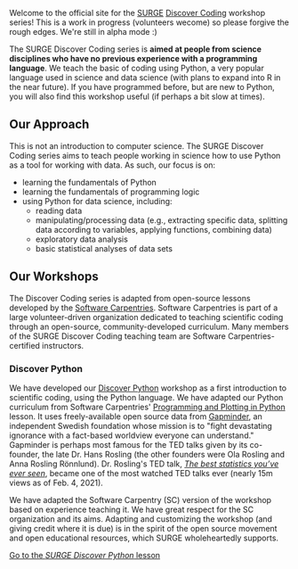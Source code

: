 Welcome to the official site for the [SURGE](https://surgeinnovation.ca) [Discover Coding](https://surge-dalhousie.github.io/discover-coding/) workshop series! This is a work in progress (volunteers wecome) so please forgive the rough edges. We're still in alpha mode :)

The SURGE Discover Coding series is **aimed at people from science disciplines who have no previous experience with a programming language**. We teach the basic of coding using Python, a very popular language used in science and data science (with plans to expand into R in the near future). If you have programmed before, but are new to Python, you will also find this workshop useful (if perhaps a bit slow at times).

## Our Approach

This is not an introduction to computer science. The SURGE Discover Coding series aims to teach people working in science how to use Python as a tool for working with data. As such, our focus is on:
- learning the fundamentals of Python
- learning the fundamentals of programming logic
- using Python for data science, including:
    - reading data
    - manipulating/processing data (e.g., extracting specific data, splitting data according to variables, applying functions, combining data)
    - exploratory data analysis
    - basic statistical analyses of data sets

## Our Workshops

The Discover Coding series is adapted from open-source lessons developed by the [Software Carpentries](https://software-carpentry.org/lessons/). Software Carpentries is part of a large volunteer-driven organization dedicated to teaching scientific coding through an open-source, community-developed curriculum. Many members of the SURGE Discover Coding teaching team are Software Carpentries-certified instructors.

### Discover Python

We have developed our [Discover Python](https://surge-dalhousie.github.io/discover-python-gapminder/) workshop as a first introduction to scientific coding, using the Python language.
We have adapted our Python curriculum from Software Carpentries' [Programming and Plotting in Python](http://swcarpentry.github.io/python-novice-gapminder/index.html) lesson. It uses freely-available open source data from [Gapminder](https://www.gapminder.org), an independent Swedish foundation whose mission is to "fight devastating ignorance with a fact-based worldview everyone can understand." Gapminder is perhaps most famous for the TED talks given by its co-founder, the late Dr. Hans Rosling (the other founders were Ola Rosling and Anna Rosling Rönnlund). Dr. Rosling's TED talk, [*The best statistics you’ve ever seen*](https://www.ted.com/talks/hans_rosling_the_best_stats_you_ve_ever_seen?language=en), became one of the most watched TED talks ever (nearly 15m views as of Feb. 4, 2021).

We have adapted the Software Carpentry (SC) version of the workshop based on experience teaching it. We have great respect for the SC organization and its aims. Adapting and customizing the workshop (and giving credit where it is due) is in the spirit of the open source movement and open educational resources, which SURGE wholeheartedly supports.

[Go to the *SURGE Discover Python* lesson](syllabus.md)

